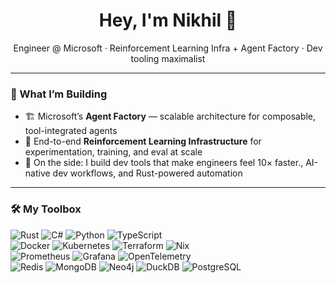 <h1 align="center">Hey, I'm Nikhil 👋</h1>

<p align="center">
  Engineer @ Microsoft · Reinforcement Learning Infra + Agent Factory · Dev tooling maximalist
</p>

---

### 🧠 What I’m Building

- 🏗️ Microsoft’s **Agent Factory** — scalable architecture for composable, tool-integrated agents
- 🔁 End-to-end **Reinforcement Learning Infrastructure** for experimentation, training, and eval at scale
- 🧪 On the side: I build dev tools that make engineers feel 10× faster., AI-native dev workflows, and Rust-powered automation

---

### 🛠 My Toolbox

![Rust](https://img.shields.io/badge/-Rust-000?style=flat-square&logo=rust)
![C#](https://img.shields.io/badge/-C%23-000?style=flat-square&logo=c-sharp)
![Python](https://img.shields.io/badge/-Python-000?style=flat-square&logo=python)
![TypeScript](https://img.shields.io/badge/-TypeScript-000?style=flat-square&logo=typescript)
<br/>
![Docker](https://img.shields.io/badge/-Docker-000?style=flat-square&logo=docker)
![Kubernetes](https://img.shields.io/badge/-Kubernetes-000?style=flat-square&logo=kubernetes)
![Terraform](https://img.shields.io/badge/-Terraform-000?style=flat-square&logo=terraform)
![Nix](https://img.shields.io/badge/-Nix-000?style=flat-square&logo=nixos)
<br/>
![Prometheus](https://img.shields.io/badge/-Prometheus-000?style=flat-square&logo=prometheus)
![Grafana](https://img.shields.io/badge/-Grafana-000?style=flat-square&logo=grafana)
![OpenTelemetry](https://img.shields.io/badge/-OpenTelemetry-000?style=flat-square)
<br/>
![Redis](https://img.shields.io/badge/-Redis-000?style=flat-square&logo=redis)
![MongoDB](https://img.shields.io/badge/-MongoDB-000?style=flat-square&logo=mongodb)
![Neo4j](https://img.shields.io/badge/-Neo4j-000?style=flat-square&logo=neo4j)
![DuckDB](https://img.shields.io/badge/-DuckDB-000?style=flat-square)
![PostgreSQL](https://img.shields.io/badge/-PostgreSQL-000?style=flat-square&logo=postgresql)
